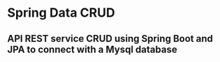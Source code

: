 # Spring Data CRUD
## API REST service CRUD using Spring Boot and JPA to connect with a Mysql database
